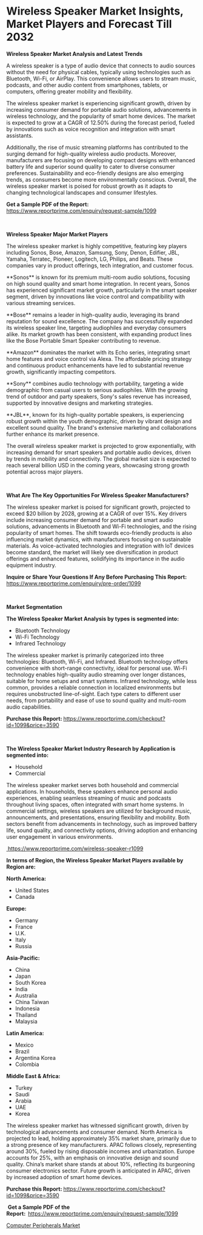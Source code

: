 <p><h1>Wireless Speaker Market Insights, Market Players and Forecast Till 2032</h1></p><p><strong>Wireless Speaker Market Analysis and Latest Trends</strong></p>
<p><p>A wireless speaker is a type of audio device that connects to audio sources without the need for physical cables, typically using technologies such as Bluetooth, Wi-Fi, or AirPlay. This convenience allows users to stream music, podcasts, and other audio content from smartphones, tablets, or computers, offering greater mobility and flexibility.</p><p>The wireless speaker market is experiencing significant growth, driven by increasing consumer demand for portable audio solutions, advancements in wireless technology, and the popularity of smart home devices. The market is expected to grow at a CAGR of 12.50% during the forecast period, fueled by innovations such as voice recognition and integration with smart assistants. </p><p>Additionally, the rise of music streaming platforms has contributed to the surging demand for high-quality wireless audio products. Moreover, manufacturers are focusing on developing compact designs with enhanced battery life and superior sound quality to cater to diverse consumer preferences. Sustainability and eco-friendly designs are also emerging trends, as consumers become more environmentally conscious. Overall, the wireless speaker market is poised for robust growth as it adapts to changing technological landscapes and consumer lifestyles.</p></p>
<p><strong>Get a Sample PDF of the Report:&nbsp;</strong> <a href="https://www.reportprime.com/enquiry/request-sample/1099?utm_campaign=3025&utm_medium=2&utm_source=Github&utm_content=ia&utm_term=18032025&utm_id=wireless-speaker">https://www.reportprime.com/enquiry/request-sample/1099</a></p>
<p>&nbsp;</p>
<p><strong>Wireless Speaker Major Market Players</strong></p>
<p><p>The wireless speaker market is highly competitive, featuring key players including Sonos, Bose, Amazon, Samsung, Sony, Denon, Edifier, JBL, Yamaha, Terratec, Pioneer, Logitech, LG, Philips, and Beats. These companies vary in product offerings, tech integration, and customer focus.</p><p>**Sonos** is known for its premium multi-room audio solutions, focusing on high sound quality and smart home integration. In recent years, Sonos has experienced significant market growth, particularly in the smart speaker segment, driven by innovations like voice control and compatibility with various streaming services.</p><p>**Bose** remains a leader in high-quality audio, leveraging its brand reputation for sound excellence. The company has successfully expanded its wireless speaker line, targeting audiophiles and everyday consumers alike. Its market growth has been consistent, with expanding product lines like the Bose Portable Smart Speaker contributing to revenue.</p><p>**Amazon** dominates the market with its Echo series, integrating smart home features and voice control via Alexa. The affordable pricing strategy and continuous product enhancements have led to substantial revenue growth, significantly impacting competitors.</p><p>**Sony** combines audio technology with portability, targeting a wide demographic from casual users to serious audiophiles. With the growing trend of outdoor and party speakers, Sony's sales revenue has increased, supported by innovative designs and marketing strategies.</p><p>**JBL**, known for its high-quality portable speakers, is experiencing robust growth within the youth demographic, driven by vibrant design and excellent sound quality. The brand's extensive marketing and collaborations further enhance its market presence.</p><p>The overall wireless speaker market is projected to grow exponentially, with increasing demand for smart speakers and portable audio devices, driven by trends in mobility and connectivity. The global market size is expected to reach several billion USD in the coming years, showcasing strong growth potential across major players.</p></p>
<p>&nbsp;</p>
<p><strong>What Are The Key Opportunities For Wireless Speaker Manufacturers?</strong></p>
<p><p>The wireless speaker market is poised for significant growth, projected to exceed $20 billion by 2028, growing at a CAGR of over 15%. Key drivers include increasing consumer demand for portable and smart audio solutions, advancements in Bluetooth and Wi-Fi technologies, and the rising popularity of smart homes. The shift towards eco-friendly products is also influencing market dynamics, with manufacturers focusing on sustainable materials. As voice-activated technologies and integration with IoT devices become standard, the market will likely see diversification in product offerings and enhanced features, solidifying its importance in the audio equipment industry.</p></p>
<p><strong>Inquire or Share Your Questions If Any Before Purchasing This Report:</strong> <a href="https://www.reportprime.com/enquiry/pre-order/1099?utm_campaign=3025&utm_medium=2&utm_source=Github&utm_content=ia&utm_term=18032025&utm_id=wireless-speaker">https://www.reportprime.com/enquiry/pre-order/1099</a></p>
<p>&nbsp;</p>
<p><strong>Market Segmentation</strong></p>
<p><strong>The Wireless Speaker Market Analysis by types is segmented into:</strong></p>
<p><ul><li>Bluetooth Technology</li><li>Wi-Fi Technology</li><li>Infrared Technology</li></ul></p>
<p><p>The wireless speaker market is primarily categorized into three technologies: Bluetooth, Wi-Fi, and Infrared. Bluetooth technology offers convenience with short-range connectivity, ideal for personal use. Wi-Fi technology enables high-quality audio streaming over longer distances, suitable for home setups and smart systems. Infrared technology, while less common, provides a reliable connection in localized environments but requires unobstructed line-of-sight. Each type caters to different user needs, from portability and ease of use to sound quality and multi-room audio capabilities.</p></p>
<p><strong>Purchase this Report:&nbsp;</strong><a href="https://www.reportprime.com/checkout?id=1099&price=3590&utm_campaign=3025&utm_medium=2&utm_source=Github&utm_content=ia&utm_term=18032025&utm_id=wireless-speaker">https://www.reportprime.com/checkout?id=1099&price=3590</a></p>
<p>&nbsp;</p>
<p><strong>The Wireless Speaker Market Industry Research by Application is segmented into:</strong></p>
<p><ul><li>Household</li><li>Commercial</li></ul></p>
<p><p>The wireless speaker market serves both household and commercial applications. In households, these speakers enhance personal audio experiences, enabling seamless streaming of music and podcasts throughout living spaces, often integrated with smart home systems. In commercial settings, wireless speakers are utilized for background music, announcements, and presentations, ensuring flexibility and mobility. Both sectors benefit from advancements in technology, such as improved battery life, sound quality, and connectivity options, driving adoption and enhancing user engagement in various environments.</p></p>
<p><a href="https://www.reportprime.com/wireless-speaker-r1099?utm_campaign=3025&utm_medium=2&utm_source=Github&utm_content=ia&utm_term=18032025&utm_id=wireless-speaker">&nbsp;https://www.reportprime.com/wireless-speaker-r1099</a></p>
<p><strong>In terms of Region, the Wireless Speaker Market Players available by Region are:</strong></p>
<p>
    <p> <strong> North America: </strong>
        <ul>
            <li>United States</li>
            <li>Canada</li>
        </ul>
        </p> 
    <p> <strong> Europe: </strong>
        <ul>
            <li>Germany</li>
            <li>France</li>
            <li>U.K.</li>
            <li>Italy</li>
            <li>Russia</li>
        </ul>
        </p> 
    <p> <strong> Asia-Pacific: </strong>
        <ul>
            <li>China</li>
            <li>Japan</li>
            <li>South Korea</li>
            <li>India</li>
            <li>Australia</li>
            <li>China Taiwan</li>
            <li>Indonesia</li>
            <li>Thailand</li>
            <li>Malaysia</li>
        </ul>
        </p> 
    <p> <strong> Latin America: </strong>
        <ul>
            <li>Mexico</li>
            <li>Brazil</li>
            <li>Argentina Korea</li>
            <li>Colombia</li>
        </ul>
        </p> 
    <p> <strong> Middle East & Africa: </strong>
        <ul>
            <li>Turkey</li>
            <li>Saudi</li>
            <li>Arabia</li>
            <li>UAE</li>
            <li>Korea</li>
        </ul>
    </p>
    </p>
<p><p>The wireless speaker market has witnessed significant growth, driven by technological advancements and consumer demand. North America is projected to lead, holding approximately 35% market share, primarily due to a strong presence of key manufacturers. APAC follows closely, representing around 30%, fueled by rising disposable incomes and urbanization. Europe accounts for 25%, with an emphasis on innovative design and sound quality. China’s market share stands at about 10%, reflecting its burgeoning consumer electronics sector. Future growth is anticipated in APAC, driven by increased adoption of smart home devices.</p></p>
<p><strong>Purchase this Report: </strong><a href="https://www.reportprime.com/checkout?id=1099&price=3590&utm_campaign=3025&utm_medium=2&utm_source=Github&utm_content=ia&utm_term=18032025&utm_id=wireless-speaker">https://www.reportprime.com/checkout?id=1099&price=3590</a></p>
<p>&nbsp;<strong>Get a Sample PDF of the Report:&nbsp;&nbsp;</strong><a href="https://www.reportprime.com/enquiry/request-sample/1099?utm_campaign=3025&utm_medium=2&utm_source=Github&utm_content=ia&utm_term=18032025&utm_id=wireless-speaker">https://www.reportprime.com/enquiry/request-sample/1099</a></p>
<p><strong></strong></p>
<p><p><a href="https://github.com/lisaeichler20775/Market-Research-Report-List-1/blob/main/computer-peripherals-market.md?utm_campaign=3025&utm_medium=2&utm_source=Github&utm_content=ia&utm_term=18032025&utm_id=wireless-speaker">Computer Peripherals Market</a></p></p>